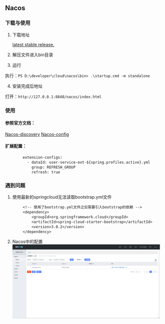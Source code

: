 ## Nacos

### 下载与使用
1. 下载地址

    [latest stable release.](https://github.com/alibaba/nacos/releases)

2. 解压文件进入bin目录

3. 运行

执行：`PS D:\developer\cloud\nacos\bin> .\startup.cmd -m standalone`

4. 安装完成后地址

打开：`http://127.0.0.1:8848/nacos/index.html`


### 使用

#### 参照官方文档：

[Nacos-discovery](https://github.com/alibaba/spring-cloud-alibaba/wiki/Nacos-discovery)
[Nacos-config](https://github.com/alibaba/spring-cloud-alibaba/wiki/Nacos-config)


#### 扩展配置：
```
        extension-configs:
          - dataId: user-service-ext-${spring.profiles.active}.yml
            group: REFRESH_GROUP
            refresh: true
```

### 遇到问题
1. 使用最新的springcloud无法读取bootstrap.yml文件
```
        <!-- 使用了bootstrap.yml文件之后需要引入bootstrap的依赖 -->
        <dependency>
            <groupId>org.springframework.cloud</groupId>
            <artifactId>spring-cloud-starter-bootstrap</artifactId>
            <version>3.0.2</version>
        </dependency>
```
2. Nacos中的配置
![](../0.images/nacos2_1.png)

